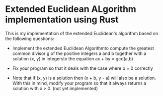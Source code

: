 # Extended Euclidean ALgorithm implementation using Rust

This is my implementation of the extended Euclidean's algorithm based on the following questions:

- Implement the extended Euclidean Algorithmto compute the greatest common divisor g of the positive integers a  and b together with a solution (x, y) in integersto the equation
ax + by = gcd(a,b)

- Fix your program so that it deals with the case where b = 0 correctly

- Note that if (x, y) is a solution then (x + b, y - a) will also be a solution. With this in mind, modify your program so that it always returns a solution with x > 0. (not yet implemented)
